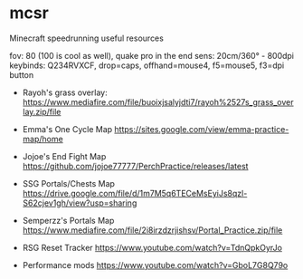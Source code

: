 # mcsr
Minecraft speedrunning useful resources

fov: 80 (100 is cool as well), quake pro in the end
sens: 20cm/360° - 800dpi
keybinds: Q234RVXCF, drop=caps, offhand=mouse4, f5=mouse5, f3=dpi button

- Rayoh's grass overlay: https://www.mediafire.com/file/buoixjsalyjdti7/rayoh%2527s_grass_overlay.zip/file
- Emma's One Cycle Map https://sites.google.com/view/emma-practice-map/home
- Jojoe's End Fight Map https://github.com/jojoe77777/PerchPractice/releases/latest
- SSG Portals/Chests Map https://drive.google.com/file/d/1m7M5q6TECeMsEyiJs8qzl-S62cjev1gh/view?usp=sharing
- Semperzz's Portals Map https://www.mediafire.com/file/2i8irzdzrjishsv/Portal_Practice.zip/file

- RSG Reset Tracker https://www.youtube.com/watch?v=TdnQpkOyrJo
- Performance mods https://www.youtube.com/watch?v=GboL7G8Q79o
